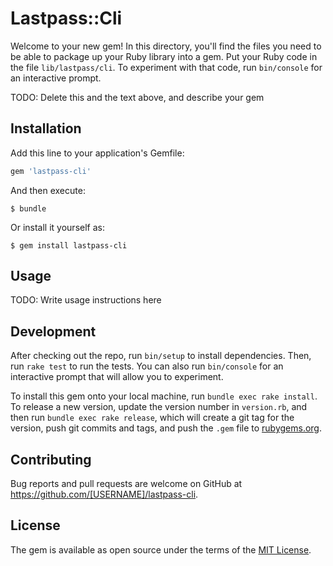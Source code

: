 # Lastpass::Cli

Welcome to your new gem! In this directory, you'll find the files you need to be able to package up your Ruby library into a gem. Put your Ruby code in the file `lib/lastpass/cli`. To experiment with that code, run `bin/console` for an interactive prompt.

TODO: Delete this and the text above, and describe your gem

## Installation

Add this line to your application's Gemfile:

```ruby
gem 'lastpass-cli'
```

And then execute:

    $ bundle

Or install it yourself as:

    $ gem install lastpass-cli

## Usage

TODO: Write usage instructions here

## Development

After checking out the repo, run `bin/setup` to install dependencies. Then, run `rake test` to run the tests. You can also run `bin/console` for an interactive prompt that will allow you to experiment.

To install this gem onto your local machine, run `bundle exec rake install`. To release a new version, update the version number in `version.rb`, and then run `bundle exec rake release`, which will create a git tag for the version, push git commits and tags, and push the `.gem` file to [rubygems.org](https://rubygems.org).

## Contributing

Bug reports and pull requests are welcome on GitHub at https://github.com/[USERNAME]/lastpass-cli.


## License

The gem is available as open source under the terms of the [MIT License](http://opensource.org/licenses/MIT).

